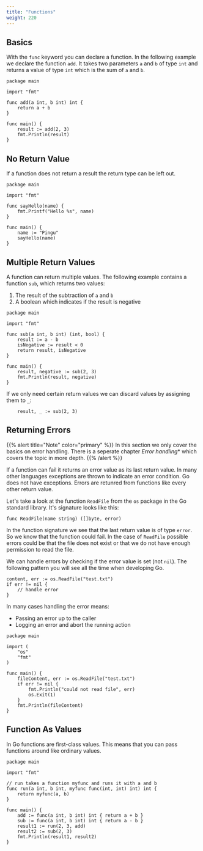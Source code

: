 ```yaml
---
title: "Functions"
weight: 220
---
```


## Basics

With the `func` keyword you can declare a function. In the following example we declare the function `add`. It takes two parameters `a` and `b` of type `int` and returns a value of type `int` which is the sum of `a` and `b`.

```golang
package main

import "fmt"

func add(a int, b int) int {
	return a + b
}

func main() {
	result := add(2, 3)
	fmt.Println(result)
}
```


## No Return Value

If a function does not return a result the return type can be left out.

```golang
package main

import "fmt"

func sayHello(name) {
	fmt.Printf("Hello %s", name)
}

func main() {
	name := "Pingu"
	sayHello(name)
}
```


## Multiple Return Values

A function can return multiple values. The following example contains a function `sub`, which returns two values:

1. The result of the subtraction of `a` and `b`
2. A boolean which indicates if the result is negative

```golang
package main

import "fmt"

func sub(a int, b int) (int, bool) {
	result := a - b
	isNegative := result < 0
	return result, isNegative
}

func main() {
	result, negative := sub(2, 3)
	fmt.Println(result, negative)
}
```

If we only need certain return values we can discard values by assigning them to `_`:
```golang
	result, _ := sub(2, 3)
```


## Returning Errors

{{% alert title="Note" color="primary" %}}
In this section we only cover the basics on error handling. There is a seperate chapter *Error handling** which covers the topic in more depth.
{{% /alert %}}

If a function can fail it returns an error value as its last return value.
In many other languages exceptions are thrown to indicate an error condition. Go does not have exceptions. Errors are retunred from functions like every other return value.

Let's take a look at the function `ReadFile` from the `os` package in the Go standard library. It's signature looks like this:
```golang
func ReadFile(name string) ([]byte, error)
```

In the function signature we see that the last return value is of type `error`. So we know that the function could fail. In the case of `ReadFile` possible errors could be that the file does not exist or that we do not have enough permission to read the file.

We can handle errors by checking if the error value is set (not `nil`). The following pattern you will see all the time when developing Go.
```golang
content, err := os.ReadFile("test.txt")
if err != nil {
	// handle error
}
```

In many cases handling the error means:

* Passing an error up to the caller
* Logging an error and abort the running action


```golang
package main

import (
	"os"
	"fmt"
)

func main() {
	fileContent, err := os.ReadFile("test.txt")
	if err != nil {
		fmt.Println("could not read file", err)
		os.Exit(1)
	}
	fmt.Println(fileContent)
}
```


## Function As Values

In Go functions are first-class values. This means that you can pass functions around like ordinary values.

```golang
package main

import "fmt"

// run takes a function myfunc and runs it with a and b
func run(a int, b int, myfunc func(int, int) int) int {
	return myfunc(a, b)
}

func main() {
	add := func(a int, b int) int { return a + b }
	sub := func(a int, b int) int { return a - b }
	result1 := run(2, 3, add)
	result2 := sub(2, 3)
	fmt.Println(result1, result2)
}
```
